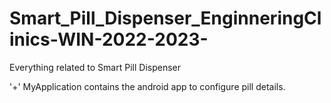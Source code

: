 # Smart_Pill_Dispenser_EnginneringClinics-WIN-2022-2023-
Everything related to Smart Pill Dispenser 


'+' MyApplication contains the android app to configure pill details.

